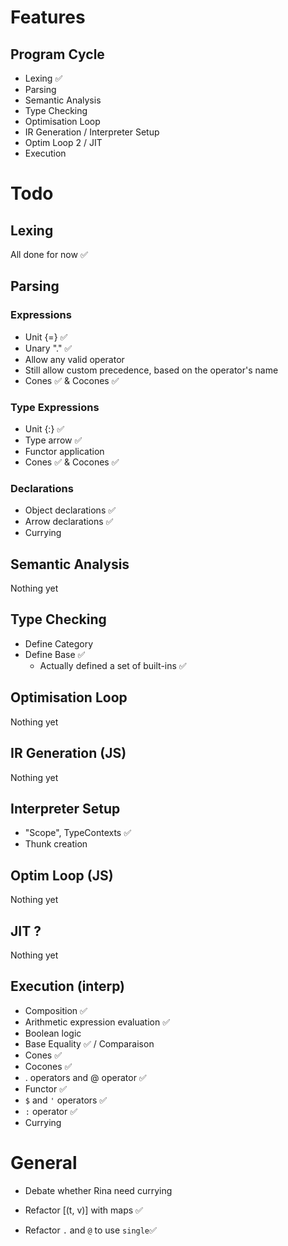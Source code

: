 
# Features

## Program Cycle
- Lexing ✅
- Parsing
- Semantic Analysis
- Type Checking
- Optimisation Loop
- IR Generation / Interpreter Setup
- Optim Loop 2  / JIT
- Execution

# Todo
## Lexing

All done for now ✅

## Parsing

### Expressions
- Unit {=} ✅
- Unary "." ✅
- Allow any valid operator
- Still allow custom precedence, based on the operator's name
- Cones ✅ & Cocones ✅

### Type Expressions
- Unit {:} ✅
- Type arrow ✅
- Functor application
- Cones ✅ & Cocones ✅

### Declarations
- Object declarations ✅
- Arrow declarations ✅
- Currying

## Semantic Analysis

Nothing yet

## Type Checking

- Define Category
- Define Base ✅
  - Actually defined a set of built-ins ✅

## Optimisation Loop

Nothing yet

## IR Generation (JS)

Nothing yet

## Interpreter Setup

- "Scope", TypeContexts ✅
- Thunk creation

## Optim Loop (JS)

Nothing yet

## JIT ?

Nothing yet

## Execution (interp)

- Composition ✅
- Arithmetic expression evaluation ✅
- Boolean logic 
- Base Equality ✅ / Comparaison
- Cones ✅
- Cocones ✅
- . operators and @ operator ✅
- Functor ✅
- `$` and `'` operators ✅
- `:` operator ✅
- Currying

# General

- Debate whether Rina need currying

- Refactor [(t, v)] with maps ✅
- Refactor `.` and `@` to use `single`✅
